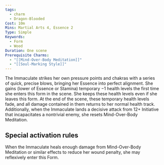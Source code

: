```yaml
---
tags:
  - charm
  - Dragon-Blooded
Cost: 10m
Mins: Martial Arts 4, Essence 2
Type: Simple
Keywords:
  - Form
  - Wood
Duration: One scene
Prerequisite Charms:
  - "[[Mind-Over-Body Meditation]]"
  - "[[Soul-Marking Style]]"
---
```

The Immaculate strikes her own pressure points and chakras with a series of quick, precise blows, bringing her Essence into perfect alignment. She gains (lower of Essence or Stamina) temporary −1 health levels the first time she enters this form in the scene. She keeps these health levels even if she leaves this form. At the end of the scene, these temporary health levels fade, and all damage contained in them returns to her normal health track. Additionally, when the Immaculate lands a decisive attack from 12+ Initiative that incapacitates a nontrivial enemy, she resets Mind-Over-Body Meditation. 

## Special activation rules

When the Immaculate heals enough damage from Mind-Over-Body Meditation or similar effects to reduce her wound penalty, she may reflexively enter this Form.